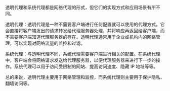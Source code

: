 透明代理和系统代理都是网络代理的形式，但它们的实现方式和应用场景有所不同。

透明代理：透明代理是一种不需要客户端进行任何配置就可以使用的代理方式。它会直接将客户端发出的请求转发给代理服务器处理，并将响应再返回给客户端，而不需要客户端知道代理服务器的存在。透明代理通常用于企业或机构内的网络管理，可以实现对网络流量的监控和过滤。

系统代理：与透明代理不同，系统代理需要客户端进行相关的配置。在系统代理中，客户端会将网络请求发送给代理服务器，以便代理服务器来进行下一步的操作。系统代理可以用于访问受限制的网站、提高访问速度、隐藏 IP 地址等等。

总的来说，透明代理主要用于网络管理和监控，而系统代理则主要用于保护隐私、翻墙访问等。